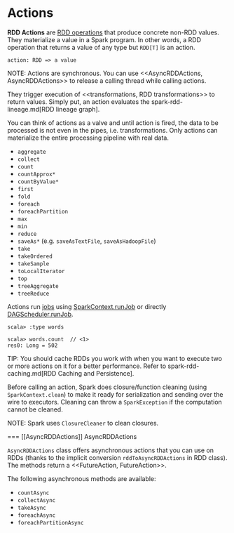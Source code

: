 # Actions

**RDD Actions** are [RDD operations](spark-rdd-operations.md) that produce concrete non-RDD values. They materialize a value in a Spark program. In other words, a RDD operation that returns a value of any type but `RDD[T]` is an action.

```text
action: RDD => a value
```

NOTE: Actions are synchronous. You can use <<AsyncRDDActions, AsyncRDDActions>> to release a calling thread while calling actions.

They trigger execution of <<transformations, RDD transformations>> to return values. Simply put, an action evaluates the spark-rdd-lineage.md[RDD lineage graph].

You can think of actions as a valve and until action is fired, the data to be processed is not even in the pipes, i.e. transformations. Only actions can materialize the entire processing pipeline with real data.

* `aggregate`
* `collect`
* `count`
* `countApprox*`
* `countByValue*`
* `first`
* `fold`
* `foreach`
* `foreachPartition`
* `max`
* `min`
* `reduce`
* `saveAs*` (e.g. `saveAsTextFile`, `saveAsHadoopFile`)
* `take`
* `takeOrdered`
* `takeSample`
* `toLocalIterator`
* `top`
* `treeAggregate`
* `treeReduce`

Actions run [jobs](../scheduler/ActiveJob.md) using [SparkContext.runJob](../SparkContext.md#runJob) or directly [DAGScheduler.runJob](../scheduler/DAGScheduler.md#runJob).

```text
scala> :type words

scala> words.count  // <1>
res0: Long = 502
```

TIP: You should cache RDDs you work with when you want to execute two or more actions on it for a better performance. Refer to spark-rdd-caching.md[RDD Caching and Persistence].

Before calling an action, Spark does closure/function cleaning (using `SparkContext.clean`) to make it ready for serialization and sending over the wire to executors. Cleaning can throw a `SparkException` if the computation cannot be cleaned.

NOTE: Spark uses `ClosureCleaner` to clean closures.

=== [[AsyncRDDActions]] AsyncRDDActions

`AsyncRDDActions` class offers asynchronous actions that you can use on RDDs (thanks to the implicit conversion `rddToAsyncRDDActions` in RDD class). The methods return a <<FutureAction, FutureAction>>.

The following asynchronous methods are available:

* `countAsync`
* `collectAsync`
* `takeAsync`
* `foreachAsync`
* `foreachPartitionAsync`
